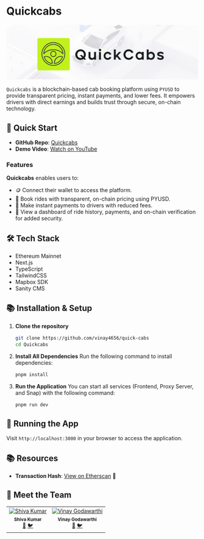 # Quickcabs

![Quickcabs logo](/public/images/demo.png)

`Quickcabs` is a blockchain-based cab booking platform using `PYUSD` to provide transparent pricing, instant payments, and lower fees. It empowers drivers with direct earnings and builds trust through secure, on-chain technology.

## 🚀 Quick Start

- **GitHub Repo**: [Quickcabs](https://github.com/vinay4656/quick-cabs)
- **Demo Video**: [Watch on YouTube](https://youtu.be/AD8ZZtDV2A0)

### Features

**Quickcabs** enables users to:

- 🪙 Connect their wallet to access the platform.
- 🚖 Book rides with transparent, on-chain pricing using PYUSD.
- 💸 Make instant payments to drivers with reduced fees.
- 📲 View a dashboard of ride history, payments, and on-chain verification for added security.

## 🛠️ Tech Stack

- Ethereum Mainnet
- Next.js
- TypeScript
- TailwindCSS
- Mapbox SDK
- Sanity CMS

## 📚 Installation & Setup

1. **Clone the repository**

   ```bash
   git clone https://github.com/vinay4656/quick-cabs
   cd Quickcabs
   ```

2. **Install All Dependencies**
   Run the following command to install dependencies:

   ```bash
   pnpm install
   ```

3. **Run the Application**
   You can start all services (Frontend, Proxy Server, and Snap) with the following command:
   ```bash
   pnpm run dev
   ```

## 🚀 Running the App

Visit `http://localhost:3000` in your browser to access the application.


## 📚 Resources

- **Transaction Hash**: [View on Etherscan](https://etherscan.io/tx/0xfa9bdd45be624ad6b3b40b5d39129cf9d76e2b2b6ee259d3dfc78ccd418de1b2) 🧾

## 👥 Meet the Team

<table>
  <tr>
    <td align="center">
      <a href="https://github.com/shivamangina">
        <img src="https://github.com/shivamangina.png" width="100px;" alt="Shiva Kumar"/><br />
        <sub><b>Shiva Kumar</b></sub>
      </a><br />
      <a href="https://www.linkedin.com/in/shivamangina/" title="LinkedIn">💼</a>
      <a href="https://twitter.com/shivakmangina" title="Twitter">🐦</a>
    </td>
    <td align="center">
      <a href="https://github.com/vinay4656">
        <img src="https://github.com/vinay4656.png" width="100px;" alt="Vinay Godawarthi"/><br />
        <sub><b>Vinay Godawarthi</b></sub>
      </a><br />
      <a href="https://www.linkedin.com/in/vinaygodawarthi/" title="LinkedIn">💼</a>
      <a href="https://twitter.com/vinaygodawarthi" title="Twitter">🐦</a>
    </td>
  </tr>
</table>
